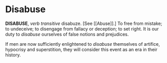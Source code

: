 # Disabuse

**DISABUSE**, _verb transitive_ disabuze. \[See [[Abuse]].\] To free from mistake; to undeceive; to disengage from fallacy or deception; to set right. It is our duty to _disabuse_ ourselves of false notions and prejudices.

If men are now sufficiently enlightened to _disabuse_ themselves of artifice, hypocrisy and superstition, they will consider this event as an era in their history.